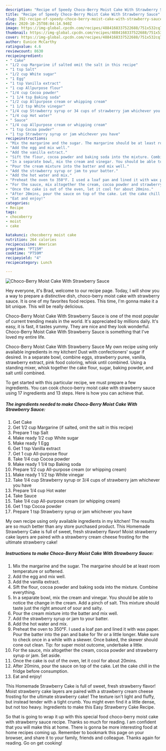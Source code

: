 ```yaml
---
description: "Recipe of Speedy Choco-Berry Moist Cake With Strawberry Sauce"
title: "Recipe of Speedy Choco-Berry Moist Cake With Strawberry Sauce"
slug: 392-recipe-of-speedy-choco-berry-moist-cake-with-strawberry-sauce
date: 2020-10-25T08:04:14.940Z
image: https://img-global.cpcdn.com/recipes/4884168337522688/751x532cq70/choco-berry-moist-cake-with-strawberry-sauce-recipe-main-photo.jpg
thumbnail: https://img-global.cpcdn.com/recipes/4884168337522688/751x532cq70/choco-berry-moist-cake-with-strawberry-sauce-recipe-main-photo.jpg
cover: https://img-global.cpcdn.com/recipes/4884168337522688/751x532cq70/choco-berry-moist-cake-with-strawberry-sauce-recipe-main-photo.jpg
author: Eunice McCarthy
ratingvalue: 4.6
reviewcount: 8630
recipeingredient:
- " Cake"
- "1/2 cup Margarine if salted omit the salt in this recipe"
- "1 tsp Salt"
- "1/2 cup White sugar"
- "1 Egg"
- "1 tsp Vanilla extract"
- "1 cup Allpurpose flour"
- "1/4 cup Cocoa powder"
- "1 1/4 tsp Baking soda"
- "1/2 cup Allpurpose cream or whipping cream"
- "1 1/2 tsp White vinegar"
- "1/4 cup Strawberry syrup or 34 cups of strawberry jam whichever you have"
- "1/4 cup Hot water"
- " Sauce"
- "1/4 cup Allpurpose cream or whipping cream"
- "1 tsp Cocoa powder"
- "1 tsp Strawberry syrup or jam whichever you have"
recipeinstructions:
- "Mix the margarine and the sugar. The margarine should be at least room temperature or softened."
- "Add the egg and mix well."
- "Add the vanilla extract."
- "Sift the flour, cocoa powder and baking soda into the mixture. Combine everything."
- "In a separate bowl, mix the cream and vinegar. You should be able to notice the change in the cream. Add a pinch of salt. This mixture should taste just the right amount of sour and salty."
- "Pour the cream mixture into the batter and mix well."
- "Add the strawberry syrup or jam to your batter."
- "Add the hot water and mix."
- "Preheat the oven to 350°F. I used a loaf pan and lined it with wax paper. Pour the batter into the pan and bake for 1hr or a little longer. Make sure to check once in a while with a skewer. Once baked, the skewer should cone out clean. Tip: for super moist outcome, underbake a little."
- "For the sauce, mix altogether the cream, cocoa powder and strawberry syrup or jam.  Set aside."
- "Once the cake is out of the oven, let it cool for about 20mins."
- "After 20mins, pour the sauce on top of the cake. Let the cake chill in the fridge before consumption."
- "Eat and enjoy!"
categories:
- Recipe
tags:
- chocoberry
- moist
- cake

katakunci: chocoberry moist cake 
nutrition: 264 calories
recipecuisine: American
preptime: "PT15M"
cooktime: "PT59M"
recipeyield: "4"
recipecategory: Lunch

---
```



![Choco-Berry Moist Cake With Strawberry Sauce](https://img-global.cpcdn.com/recipes/4884168337522688/751x532cq70/choco-berry-moist-cake-with-strawberry-sauce-recipe-main-photo.jpg)

Hey everyone, it's Brad, welcome to our recipe page. Today, I will show you a way to prepare a distinctive dish, choco-berry moist cake with strawberry sauce. It is one of my favorites food recipes. This time, I'm gonna make it a bit unique. This will be really delicious.

Choco-Berry Moist Cake With Strawberry Sauce is one of the most popular of current trending meals in the world. It's appreciated by millions daily. It's easy, it is fast, it tastes yummy. They are nice and they look wonderful. Choco-Berry Moist Cake With Strawberry Sauce is something that I've loved my entire life.

Choco-Berry Moist Cake With Strawberry Sauce My own recipe using only available ingredients in my kitchen! Dust with confectioners&#39; sugar if desired. In a separate bowl, combine eggs, strawberry puree, vanilla, strawberry extract, pink food coloring, whisk until combined. Using a standing mixer, whisk together the cake flour, sugar, baking powder, and salt until combined.


To get started with this particular recipe, we must prepare a few ingredients. You can cook choco-berry moist cake with strawberry sauce using 17 ingredients and 13 steps. Here is how you can achieve that.

<!--inarticleads1-->

##### The ingredients needed to make Choco-Berry Moist Cake With Strawberry Sauce:

1. Get  Cake
1. Get 1/2 cup Margarine (if salted, omit the salt in this recipe)
1. Prepare 1 tsp Salt
1. Make ready 1/2 cup White sugar
1. Make ready 1 Egg
1. Get 1 tsp Vanilla extract
1. Get 1 cup All-purpose flour
1. Take 1/4 cup Cocoa powder
1. Make ready 1 1/4 tsp Baking soda
1. Prepare 1/2 cup All-purpose cream (or whipping cream)
1. Make ready 1 1/2 tsp White vinegar
1. Take 1/4 cup Strawberry syrup or 3/4 cups of strawberry jam whichever you have
1. Prepare 1/4 cup Hot water
1. Take  Sauce
1. Take 1/4 cup All-purpose cream (or whipping cream)
1. Get 1 tsp Cocoa powder
1. Prepare 1 tsp Strawberry syrup or jam whichever you have


My own recipe using only available ingredients in my kitchen! The results are so much better than any store purchased product. This Homemade Strawberry Cake is full of sweet, fresh strawberry flavor! Moist strawberry cake layers are paired with a strawberry cream cheese frosting for the ultimate strawberry cake! 

<!--inarticleads2-->

##### Instructions to make Choco-Berry Moist Cake With Strawberry Sauce:

1. Mix the margarine and the sugar. The margarine should be at least room temperature or softened.
1. Add the egg and mix well.
1. Add the vanilla extract.
1. Sift the flour, cocoa powder and baking soda into the mixture. Combine everything.
1. In a separate bowl, mix the cream and vinegar. You should be able to notice the change in the cream. Add a pinch of salt. This mixture should taste just the right amount of sour and salty.
1. Pour the cream mixture into the batter and mix well.
1. Add the strawberry syrup or jam to your batter.
1. Add the hot water and mix.
1. Preheat the oven to 350°F. I used a loaf pan and lined it with wax paper. Pour the batter into the pan and bake for 1hr or a little longer. Make sure to check once in a while with a skewer. Once baked, the skewer should cone out clean. Tip: for super moist outcome, underbake a little.
1. For the sauce, mix altogether the cream, cocoa powder and strawberry syrup or jam.  Set aside.
1. Once the cake is out of the oven, let it cool for about 20mins.
1. After 20mins, pour the sauce on top of the cake. Let the cake chill in the fridge before consumption.
1. Eat and enjoy!


This Homemade Strawberry Cake is full of sweet, fresh strawberry flavor! Moist strawberry cake layers are paired with a strawberry cream cheese frosting for the ultimate strawberry cake! The texture isn&#39;t light and fluffy, but instead tender with a tight crumb. You might even find it a little dense, but not too heavy. Ingredients to make this Easy Strawberry Cake Recipe. 

So that is going to wrap it up with this special food choco-berry moist cake with strawberry sauce recipe. Thanks so much for reading. I am confident that you will make this at home. There is gonna be more interesting food at home recipes coming up. Remember to bookmark this page on your browser, and share it to your family, friends and colleague. Thanks again for reading. Go on get cooking!
